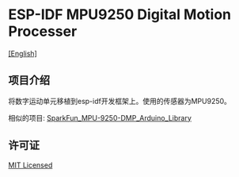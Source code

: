 # ESP-IDF MPU9250 Digital Motion Processer

[[English]](./README.md) 

## 项目介绍

将数字运动单元移植到esp-idf开发框架上。使用的传感器为MPU9250。

相似的项目: [SparkFun_MPU-9250-DMP_Arduino_Library](https://github.com/sparkfun/SparkFun_MPU-9250-DMP_Arduino_Library)

## 许可证

[MIT Licensed]()

